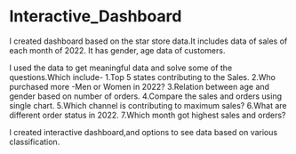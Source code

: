 # Interactive_Dashboard

I created dashboard based on the star store data.It includes data of sales of each month of 2022. It has gender, age data of customers.

I used the data to get meaningful data and solve some of the questions.Which include-
1.Top 5 states contributing to the Sales.
2.Who purchased more -Men or Women in 2022?
3.Relation between age and gender based on number of orders.
4.Compare the sales and orders using single chart.
5.Which channel is contributing to maximum sales?
6.What are different order status in 2022.
7.Which month got highest sales and orders?

I created interactive dashboard,and options to see data based on various classification.
